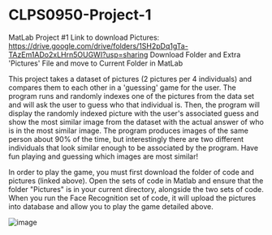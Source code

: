 # CLPS0950-Project-1
MatLab Project #1
Link to download Pictures: https://drive.google.com/drive/folders/1SH2pDq1gTa-TAzEm1ADo2xLHrn5OUGWI?usp=sharing
Download Folder and Extra 'Pictures' File and move to Current Folder in MatLab

This project takes a dataset of pictures (2 pictures per 4 individuals) and compares them to each other in a 'guessing' game for the user. The program runs and randomly indexes one of the pictures from the data set and will ask the user to guess who that individual is. Then, the program will display the randomly indexed picture with the user's associated guess and show the most similar image from the dataset with the actual answer of who is in the most similar image. The program produces images of the same person about 90% of the time, but interestingly there are two different individuals that look similar enough to be associated by the program. Have fun playing and guessing which images are most similar!

In order to play the game, you must first download the folder of code and pictures (linked above). Open the sets of code in Matlab and ensure that the folder "Pictures" is in your current directory, alongside the two sets of code. When you run the Face Recognition set of code, it will upload the pictures into database and allow you to play the game detailed above. 

![image](https://user-images.githubusercontent.com/79659030/110547298-bebbec00-80fd-11eb-858b-433f32f26fc9.png)

